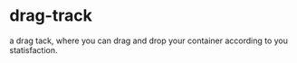 # drag-track
 a drag tack, where you can drag and drop your container according to you statisfaction.
